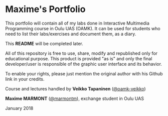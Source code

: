 # Maxime's Portfolio

This portfolio will contain all of my labs done in Interactive Multimedia Programming course in Oulu UAS (OAMK).
It can be used for students who need to list their labs/exercises and document them, as a diary.

This **README** will be completed later.

All of this repository is free to use, share, modify and republished only for educational purpose. 
This product is provided "as is" and only the final developer/user is responsible of the graphic user interface and its behavior.

To enable your rights, please just mention the original author with his Github link in your credits.


Course and lectures handled by **Veikko Tapaninen** ([@oamk-veikko](https://github.com/oamk-veikko))

**Maxime MARMONT** ([@marmontm](https://github.com/marmontm)), exchange student in Oulu UAS

January 2018
